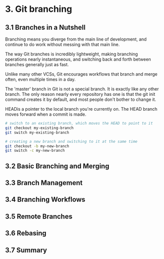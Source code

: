 # 3. Git branching
## 3.1 Branches in a Nutshell
Branching means you diverge from the main line of development, and continue to do work without messing with that main line.

The way Git branches is incredibly lightweight, making branching operations nearly instantaneous, and switching back and forth between branches generally just as fast. 

Unlike many other VCSs, Git encourages workflows that branch and merge often, even multiple times in a day.

The 'master' branch in Git is not a special branch. It is exactly like any other branch. The only reason nearly every repository has one is that the git init command creates it by default, and most people don't bother to change it.

HEADis a pointer to the local branch you're currently on. The HEAD branch moves forward when a commit is made. 

```sh
# switch to an existing branch, which moves the HEAD to point to it
git checkout my-existing-branch
git switch my-existing-branch

# creating a new branch and switching to it at the same time
git checkout -b my-new-branch
git switch -c my-new-branch
```

## 3.2 Basic Branching and Merging



## 3.3 Branch Management



## 3.4 Branching Workflows



## 3.5 Remote Branches



## 3.6 Rebasing



## 3.7 Summary



































